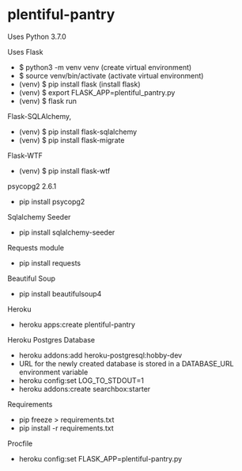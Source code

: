 # plentiful-pantry

Uses Python 3.7.0

Uses Flask
  - $ python3 -m venv venv (create virtual environment)
  - $ source venv/bin/activate (activate virtual environment)
  - (venv) $ pip install flask (install flask)
  - (venv) $ export FLASK_APP=plentiful_pantry.py
  - (venv) $ flask run

Flask-SQLAlchemy,
  - (venv) $ pip install flask-sqlalchemy
  - (venv) $ pip install flask-migrate

Flask-WTF
  - (venv) $ pip install flask-wtf

psycopg2 2.6.1
  - pip install psycopg2

Sqlalchemy Seeder
  - pip install sqlalchemy-seeder

Requests module
  - pip install requests

Beautiful Soup
  - pip install beautifulsoup4

Heroku
 - heroku apps:create plentiful-pantry

Heroku Postgres Database
 - heroku addons:add heroku-postgresql:hobby-dev
 - URL for the newly created database is stored in a DATABASE_URL environment variable
 - heroku config:set LOG_TO_STDOUT=1
 - heroku addons:create searchbox:starter

Requirements
- pip freeze > requirements.txt
- pip install -r requirements.txt

Procfile
  - heroku config:set FLASK_APP=plentiful-pantry.py
